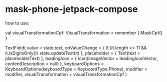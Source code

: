 # mask-phone-jetpack-compose
how to use:

val visualTransformationCpf: VisualTransformation = remember { MaskCpf() }

TextField(
          value = state.text,
          onValueChange = { if (it.length <= 11 && it.isDigitsOnly()) state.updateText(it)  },
          placeholder = { Text(text = placeholderText) },
          leadingIcon = { Icon(imageVector = leadingIconVector, contentDescription = null) },
          keyboardOptions = KeyboardOptions(keyboardType = KeyboardType.Phone),
          modifier = modifier,
          visualTransformation = visualTransformationCpf
      )
